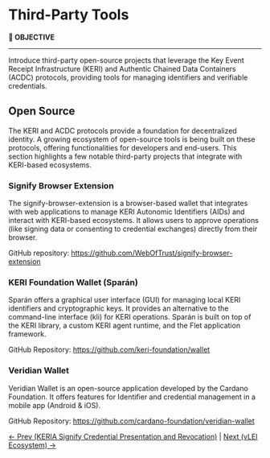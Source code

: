 # Third-Party Tools

<div class="alert alert-primary">
<b>🎯 OBJECTIVE</b><hr>
Introduce third-party open-source projects that leverage the Key Event Receipt Infrastructure (KERI) and Authentic Chained Data Containers (ACDC) protocols, providing tools for managing identifiers and verifiable credentials.
</div>

## Open Source

The KERI and ACDC protocols provide a foundation for decentralized identity. A growing ecosystem of open-source tools is being built on these protocols, offering functionalities for developers and end-users. This section highlights a few notable third-party projects that integrate with KERI-based ecosystems.

### Signify Browser Extension

The signify-browser-extension is a browser-based wallet that integrates with web applications to manage KERI Autonomic Identifiers (AIDs) and interact with KERI-based ecosystems. It allows users to approve operations (like signing data or consenting to credential exchanges) directly from their browser.

GitHub repository: https://github.com/WebOfTrust/signify-browser-extension

### KERI Foundation Wallet (Sparán)

Sparán offers a graphical user interface (GUI) for managing local KERI identifiers and cryptographic keys. It provides an alternative to the command-line interface (kli) for KERI operations. Sparán is built on top of the KERI library, a custom KERI agent runtime, and the Flet application framework.

GitHub Repository: https://github.com/keri-foundation/wallet

### Veridian Wallet

Veridian Wallet is an open-source application developed by the Cardano Foundation. It offers features for Identifier and credential management in a mobile app  (Android & iOS).

GitHub Repository: https://github.com/cardano-foundation/veridian-wallet

[<- Prev (KERIA Signify Credential Presentation and Revocation)](102_25_KERIA_Signify_Credential_Presentation_and_Revocation.ipynb) | [Next (vLEI Ecosystem) ->](103_05_vLEI_Ecosystem.ipynb)
